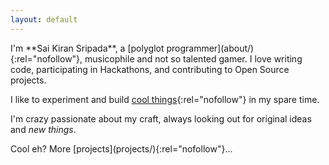 ```yaml
---
layout: default
---
```


<div class="lead pretty-links">
  I'm **Sai Kiran Sripada**, a [polyglot programmer](about/){:rel="nofollow"}, musicophile and <span class="select-hide">not so</span> talented gamer. I love writing code, participating in Hackathons, and contributing to Open Source projects.

  I like to experiment and build [cool things](projects/){:rel="nofollow"} in my spare time.

  I'm <span class="select-hide">crazy</span> passionate about my craft, always looking out for original ideas and *new things*.
</div>

<ul id="tracklist" class="fade"></ul>
<p class="cool">Cool eh? More [projects](projects/){:rel="nofollow"}...</p>